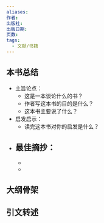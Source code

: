 ```yaml
---
aliases: 
作者: 
出版社: 
出版日期: 
页数: 
tags:
  - 文献/书籍
---
```

## 本书总结

- 主旨论点：
	- 这是一本谈论什么的书？
	- 作者写这本书的目的是什么？
	- 这本书主要说了什么？
- 启发启示：
	- 读完这本书对你的启发是什么？
- 最佳摘抄：
	- 
	- 
	- 

## 大纲骨架

## 引文转述
